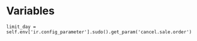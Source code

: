 # Variables

```
limit_day = self.env['ir.config_parameter'].sudo().get_param('cancel.sale.order')
```
